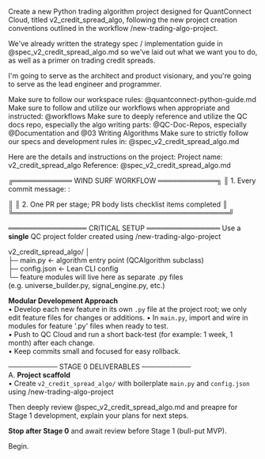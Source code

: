 Create a new Python trading algorithm project designed for QuantConnect Cloud, titled v2_credit_spread_algo, following the new project creation conventions outlined in the workflow /new-trading-algo-project. 

We've already written the strategy spec / implementation guide in @spec_v2_credit_spread_algo.md  so we've laid out what we want you to do, as well as a primer on trading credit spreads. 

I'm going to serve as the architect and product visionary, and you're going to serve as the lead engineer and programmer. 

Make sure to follow our workspace rules: @quantconnect-python-guide.md 
Make sure to follow and utilize our workflows when appropriate and instructed: @workflows 
Make sure to deeply reference and utilize the QC docs repo, especially the algo writing parts: @QC-Doc-Repos, especially @Documentation and @03 Writing Algorithms 
Make sure to strictly follow our specs and development rules in: @spec_v2_credit_spread_algo.md 


Here are the details and instructions on the project: 
Project name: v2_credit_spread_algo 
Reference: @spec_v2_credit_spread_algo.md 


╔════════════ WIND SURF WORKFLOW ════════════╗
║ 1. Every commit message: <stage>: <summary>                ║
║ 2. One PR per stage; PR body lists checklist items completed ║
╚════════════════════════════════════════════╝

════════════════ CRITICAL SETUP ═══════════════
Use a **single** QC project folder created using /new-trading-algo-project 

v2_credit_spread_algo/
│  
├─ main.py        ← algorithm entry point (QCAlgorithm subclass)  
├─ config.json    ← Lean CLI config  
└─ feature modules will live here as separate .py files  
   (e.g. universe_builder.py, signal_engine.py, etc.)  

**Modular Development Approach**  
• Develop each new feature in its own `.py` file at the project root; we only edit feature files for changes or additions. 
• In `main.py`, import and wire in modules for feature '.py' files when ready to test.  
• Push to QC Cloud and run a short back-test (for example: 1 week, 1 month) after each change.  
• Keep commits small and focused for easy rollback. 


────────── STAGE 0 DELIVERABLES ──────────  
A. **Project scaffold**  
   • Create `v2_credit_spread_algo/` with boilerplate `main.py` and `config.json` using /new-trading-algo-project 

Then deeply review @spec_v2_credit_spread_algo.md and preapre for Stage 1 development, explain your plans for next steps. 

**Stop after Stage 0** and await review before Stage 1 (bull-put MVP).  

Begin.